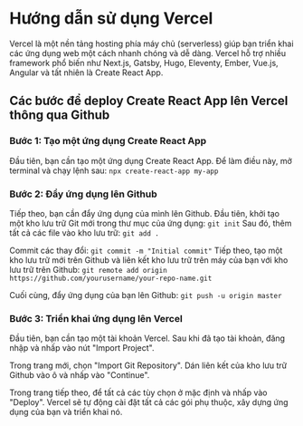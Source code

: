# Hướng dẫn sử dụng Vercel

Vercel là một nền tảng hosting phía máy chủ (serverless) giúp bạn triển khai các ứng dụng web một cách nhanh chóng và dễ dàng. Vercel hỗ trợ nhiều framework phổ biến như Next.js, Gatsby, Hugo, Eleventy, Ember, Vue.js, Angular và tất nhiên là Create React App.

## Các bước để deploy Create React App lên Vercel thông qua Github

### Bước 1: Tạo một ứng dụng Create React App

Đầu tiên, bạn cần tạo một ứng dụng Create React App. Để làm điều này, mở terminal và chạy lệnh sau: `npx create-react-app my-app`

### Bước 2: Đẩy ứng dụng lên Github

Tiếp theo, bạn cần đẩy ứng dụng của mình lên Github. Đầu tiên, khởi tạo một kho lưu trữ Git mới trong thư mục của ứng dụng: `git init`
Sau đó, thêm tất cả các file vào kho lưu trữ: `git add .`

Commit các thay đổi: `git commit -m "Initial commit"`
Tiếp theo, tạo một kho lưu trữ mới trên Github và liên kết kho lưu trữ trên máy của bạn với kho lưu trữ trên Github: `git remote add origin https://github.com/yourusername/your-repo-name.git`

Cuối cùng, đẩy ứng dụng của bạn lên Github: `git push -u origin master`

### Bước 3: Triển khai ứng dụng lên Vercel

Đầu tiên, bạn cần tạo một tài khoản Vercel. Sau khi đã tạo tài khoản, đăng nhập và nhấp vào nút "Import Project".

Trong trang mới, chọn "Import Git Repository". Dán liên kết của kho lưu trữ Github vào ô và nhấp vào "Continue".

Trong trang tiếp theo, để tất cả các tùy chọn ở mặc định và nhấp vào "Deploy". Vercel sẽ tự động cài đặt tất cả các gói phụ thuộc, xây dựng ứng dụng của bạn và triển khai nó.
